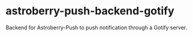 # astroberry-push-backend-gotify
Backend for Astroberry-Push to push notification through a Gotify server.
